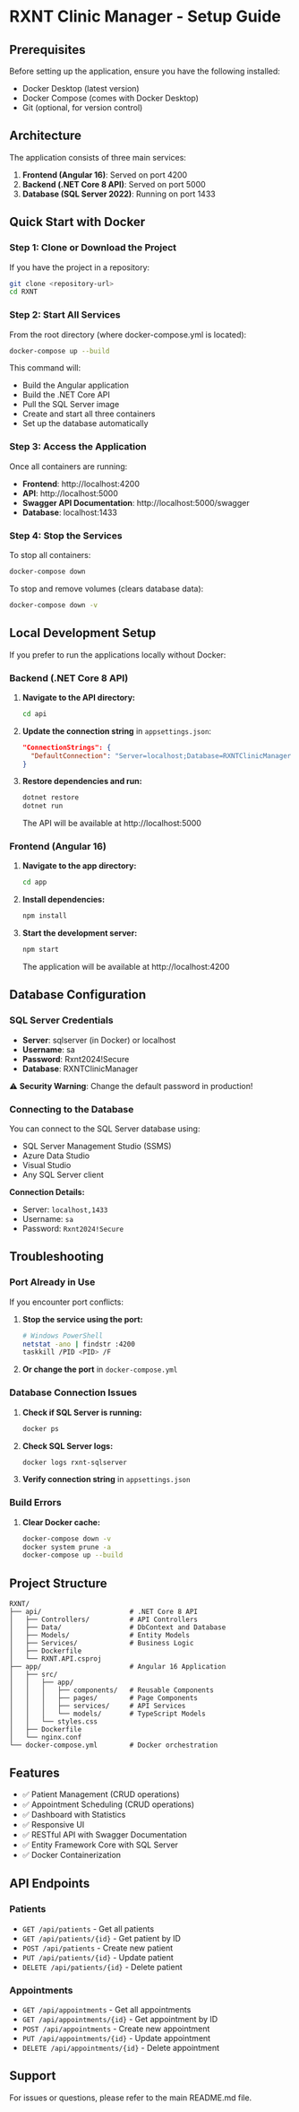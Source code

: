 # RXNT Clinic Manager - Setup Guide

## Prerequisites

Before setting up the application, ensure you have the following installed:

- Docker Desktop (latest version)
- Docker Compose (comes with Docker Desktop)
- Git (optional, for version control)

## Architecture

The application consists of three main services:

1. **Frontend (Angular 16)**: Served on port 4200
2. **Backend (.NET Core 8 API)**: Served on port 5000
3. **Database (SQL Server 2022)**: Running on port 1433

## Quick Start with Docker

### Step 1: Clone or Download the Project

If you have the project in a repository:
```bash
git clone <repository-url>
cd RXNT
```

### Step 2: Start All Services

From the root directory (where docker-compose.yml is located):

```bash
docker-compose up --build
```

This command will:
- Build the Angular application
- Build the .NET Core API
- Pull the SQL Server image
- Create and start all three containers
- Set up the database automatically

### Step 3: Access the Application

Once all containers are running:

- **Frontend**: http://localhost:4200
- **API**: http://localhost:5000
- **Swagger API Documentation**: http://localhost:5000/swagger
- **Database**: localhost:1433

### Step 4: Stop the Services

To stop all containers:
```bash
docker-compose down
```

To stop and remove volumes (clears database data):
```bash
docker-compose down -v
```

## Local Development Setup

If you prefer to run the applications locally without Docker:

### Backend (.NET Core 8 API)

1. **Navigate to the API directory:**
   ```bash
   cd api
   ```

2. **Update the connection string** in `appsettings.json`:
   ```json
   "ConnectionStrings": {
     "DefaultConnection": "Server=localhost;Database=RXNTClinicManager;User Id=sa;Password=YourPassword;TrustServerCertificate=True;"
   }
   ```

3. **Restore dependencies and run:**
   ```bash
   dotnet restore
   dotnet run
   ```

   The API will be available at http://localhost:5000

### Frontend (Angular 16)

1. **Navigate to the app directory:**
   ```bash
   cd app
   ```

2. **Install dependencies:**
   ```bash
   npm install
   ```

3. **Start the development server:**
   ```bash
   npm start
   ```

   The application will be available at http://localhost:4200

## Database Configuration

### SQL Server Credentials

- **Server**: sqlserver (in Docker) or localhost
- **Username**: sa
- **Password**: Rxnt2024!Secure
- **Database**: RXNTClinicManager

⚠️ **Security Warning**: Change the default password in production!

### Connecting to the Database

You can connect to the SQL Server database using:
- SQL Server Management Studio (SSMS)
- Azure Data Studio
- Visual Studio
- Any SQL Server client

**Connection Details:**
- Server: `localhost,1433`
- Username: `sa`
- Password: `Rxnt2024!Secure`

## Troubleshooting

### Port Already in Use

If you encounter port conflicts:

1. **Stop the service using the port:**
   ```bash
   # Windows PowerShell
   netstat -ano | findstr :4200
   taskkill /PID <PID> /F
   ```

2. **Or change the port** in `docker-compose.yml`

### Database Connection Issues

1. **Check if SQL Server is running:**
   ```bash
   docker ps
   ```

2. **Check SQL Server logs:**
   ```bash
   docker logs rxnt-sqlserver
   ```

3. **Verify connection string** in `appsettings.json`

### Build Errors

1. **Clear Docker cache:**
   ```bash
   docker-compose down -v
   docker system prune -a
   docker-compose up --build
   ```

## Project Structure

```
RXNT/
├── api/                      # .NET Core 8 API
│   ├── Controllers/          # API Controllers
│   ├── Data/                 # DbContext and Database
│   ├── Models/               # Entity Models
│   ├── Services/             # Business Logic
│   ├── Dockerfile
│   └── RXNT.API.csproj
├── app/                      # Angular 16 Application
│   ├── src/
│   │   ├── app/
│   │   │   ├── components/   # Reusable Components
│   │   │   ├── pages/        # Page Components
│   │   │   ├── services/     # API Services
│   │   │   └── models/       # TypeScript Models
│   │   └── styles.css
│   ├── Dockerfile
│   └── nginx.conf
└── docker-compose.yml        # Docker orchestration
```

## Features

- ✅ Patient Management (CRUD operations)
- ✅ Appointment Scheduling (CRUD operations)
- ✅ Dashboard with Statistics
- ✅ Responsive UI
- ✅ RESTful API with Swagger Documentation
- ✅ Entity Framework Core with SQL Server
- ✅ Docker Containerization

## API Endpoints

### Patients
- `GET /api/patients` - Get all patients
- `GET /api/patients/{id}` - Get patient by ID
- `POST /api/patients` - Create new patient
- `PUT /api/patients/{id}` - Update patient
- `DELETE /api/patients/{id}` - Delete patient

### Appointments
- `GET /api/appointments` - Get all appointments
- `GET /api/appointments/{id}` - Get appointment by ID
- `POST /api/appointments` - Create new appointment
- `PUT /api/appointments/{id}` - Update appointment
- `DELETE /api/appointments/{id}` - Delete appointment

## Support

For issues or questions, please refer to the main README.md file.
